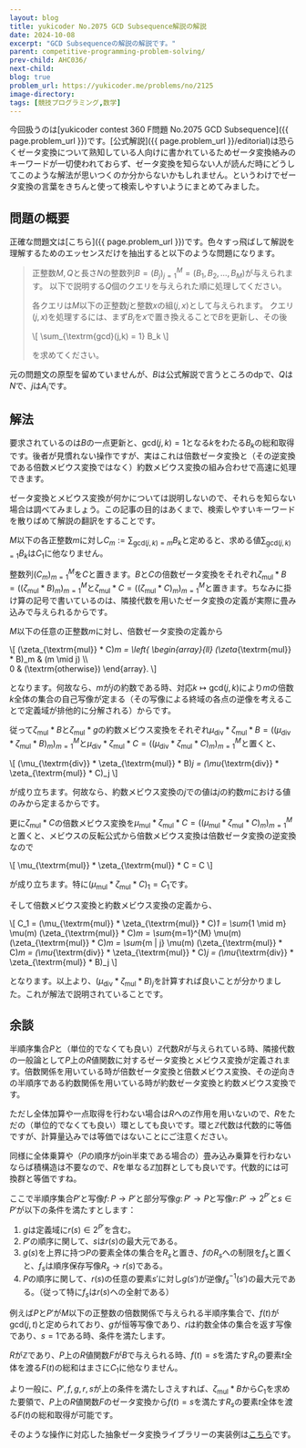 ```yaml
---
layout: blog
title: yukicoder No.2075 GCD Subsequence解説の解説
date: 2024-10-08
excerpt: "GCD Subsequenceの解説の解説です。"
parent: competitive-programming-problem-solving/
prev-child: AHC036/
next-child: 
blog: true
problem_url: https://yukicoder.me/problems/no/2125
image-directory: 
tags: [競技プログラミング,数学]
---
```


今回扱うのは[yukicoder contest 360 F問題 No.2075 GCD Subsequence]({{ page.problem_url }})です。[公式解説]({{ page.problem_url }}/editorial)は恐らくゼータ変換について熟知している人向けに書かれているためゼータ変換絡みのキーワードが一切使われておらず、ゼータ変換を知らない人が読んだ時にどうしてこのような解法が思いつくのか分からないかもしれません。というわけでゼータ変換の言葉をきちんと使って検索しやすいようにまとめてみました。


## 問題の概要

正確な問題文は[こちら]({{ page.problem_url }})です。色々すっ飛ばして解説を理解するためのエッセンスだけを抽出すると以下のような問題になります。

> 正整数$M,Q$と長さ$N$の整数列$B = (B_j)_{j=1}^{M} = (B_1,B_2,\ldots,B_M)$が与えられます。
> 以下で説明する$Q$個のクエリを与えられた順に処理してください。
> 
> 各クエリは$M$以下の正整数$j$と整数$x$の組$(j,x)$として与えられます。
> クエリ$(j,x)$を処理するには、まず$B_j$を$x$で置き換えることで$B$を更新し、その後
> 
> \\[
> \sum_{\textrm{gcd}(j,k) = 1} B_k
> \\]
>
> を求めてください。

元の問題文の原型を留めていませんが、$B$は公式解説で言うところの$\textrm{dp}$で、$Q$は$N$で、$j$は$A_i$です。


## 解法

要求されているのは$B$の一点更新と、$\textrm{gcd}(j,k) = 1$となる$k$をわたる$B_k$の総和取得です。後者が見慣れない操作ですが、実はこれは倍数ゼータ変換と（その逆変換である倍数メビウス変換ではなく）約数メビウス変換の組み合わせで高速に処理できます。

ゼータ変換とメビウス変換が何かについては説明しないので、それらを知らない場合は調べてみましょう。この記事の目的はあくまで、検索しやすいキーワードを散りばめて解説の翻訳をすることです。

$M$以下の各正整数$m$に対し$C_m := \sum_{\textrm{gcd}(j,k) = m} B_k$と定めると、求める値$\sum_{\textrm{gcd}(j,k) = 1} B_k$は$C_1$に他なりません。

整数列$(C_m)_{m=1}^{M}$を$C$と置きます。$B$と$C$の倍数ゼータ変換をそれぞれ$\zeta_{\textrm{mul}} * B = ( (\zeta_{\textrm{mul}} * B)_m)_{m=1}^{M}$と$\zeta_{\textrm{mul}} * C = ( (\zeta_{\textrm{mul}} * C)_m)_{m=1}^{M}$と置きます。ちなみに掛け算の記号で書いているのは、隣接代数を用いたゼータ変換の定義が実際に畳み込みで与えられるからです。

$M$以下の任意の正整数$m$に対し、倍数ゼータ変換の定義から

\\[
(\zeta_{\textrm{mul}} * C)_m = 
\left\{
\begin{array}{ll}
(\zeta_{\textrm{mul}} * B)_m & (m \mid j) \\\\\
0 & (\textrm{otherwise})
\end{array}.
\\]

となります。何故なら、$m$が$j$の約数である時、対応$k \mapsto \textrm{gcd}(j,k)$により$m$の倍数$k$全体の集合の自己写像が定まる（その写像による終域の各点の逆像を考えることで定義域が排他的に分解される）からです。

従って$\zeta_{\textrm{mul}} * B$と$\zeta_{\textrm{mul}} * g$の約数メビウス変換をそれぞれ$\mu_{\textrm{div}} * \zeta_{\textrm{mul}} * B = ( (\mu_{\textrm{div}} * \zeta_{\textrm{mul}} * B)_m)_{m=1}^{M}$と$\mu_{\textrm{div}} * \zeta_{\textrm{mul}} * C = ( (\mu_{\textrm{div}} * \zeta_{\textrm{mul}} * C)_m)_{m=1}^{M}$と置くと、

\\[
(\mu_{\textrm{div}} * \zeta_{\textrm{mul}} * B)_j = (\mu_{\textrm{div}} * \zeta_{\textrm{mul}} * C)_j
\\]

が成り立ちます。何故なら、約数メビウス変換の$j$での値は$j$の約数$m$における値のみから定まるからです。

更に$\zeta_{\textrm{mul}} * C$の倍数メビウス変換を$\mu_{\textrm{mul}} * \zeta_{\textrm{mul}} * C = ( (\mu_{\textrm{mul}} * \zeta_{\textrm{mul}} * C)_m)_{m=1}^{M}$と置くと、メビウスの反転公式から倍数メビウス変換は倍数ゼータ変換の逆変換なので

\\[
\mu_{\textrm{mul}} * \zeta_{\textrm{mul}} * C = C
\\]

が成り立ちます。特に$(\mu_{\textrm{mul}} * \zeta_{\textrm{mul}} * C)_1 = C_1$です。

そして倍数メビウス変換と約数メビウス変換の定義から、

\\[
C_1 = (\mu_{\textrm{mul}} * \zeta_{\textrm{mul}} * C)_1 = \sum_{1 \mid m} \mu(m) (\zeta_{\textrm{mul}} * C)_m = \sum_{m=1}^{M} \mu(m) (\zeta_{\textrm{mul}} * C)_m = \sum_{m | j} \mu(m) (\zeta_{\textrm{mul}} * C)_m = (\mu_{\textrm{div}} * \zeta_{\textrm{mul}} * C)_j = (\mu_{\textrm{div}} * \zeta_{\textrm{mul}} * B)_j
\\]

となります。以上より、$(\mu_{\textrm{div}} * \zeta_{\textrm{mul}} * B)_j$を計算すれば良いことが分かりました。これが解法で説明されていることです。


## 余談

半順序集合$P$と（単位的でなくても良い）$\mathbb{Z}$代数$R$が与えられている時、隣接代数の一般論として$P$上の$R$値関数に対するゼータ変換とメビウス変換が定義されます。倍数関係を用いている時が倍数ゼータ変換と倍数メビウス変換、その逆向きの半順序である約数関係を用いている時が約数ゼータ変換と約数メビウス変換です。

ただし全体加算や一点取得を行わない場合は$R$への$\mathbb{Z}$作用を用いないので、$R$をただの（単位的でなくても良い）環としても良いです。環と$\mathbb{Z}$代数は代数的に等価ですが、計算量込みでは等価ではないことにご注意ください。

同様に全体乗算や（$P$の順序がjoin半束である場合の）畳み込み乗算を行わないならば積構造は不要なので、$R$を単なる$\mathbb{Z}$加群としても良いです。代数的には可換群と等価ですね。

ここで半順序集合$P'$と写像$f \colon P \to P'$と部分写像$g \colon P' \to P$と写像$r \colon P' \to 2^{P'}$と$s \in P'$が以下の条件を満たすとします：

1. $g$は定義域に$r(s) \in 2^{P'}$を含む。
1. $P'$の順序に関して、$s$は$r(s)$の最大元である。
1. $g(s)$を上界に持つ$P$の要素全体の集合を$R_s$と置き、$f$の$R_s$への制限を$f_s$と置くと、$f_s$は順序保存写像$R_s \to r(s)$である。
1. $P$の順序に関して、$r(s)$の任意の要素$s'$に対し$g(s')$が逆像$f_s^{-1}(s')$の最大元である。（従って特に$f_s$は$r(s)$への全射である）

例えば$P$と$P'$が$M$以下の正整数の倍数関係で与えられる半順序集合で、$f(t)$が$\textrm{gcd}(j,t)$と定められており、$g$が恒等写像であり、$r$は約数全体の集合を返す写像であり、$s = 1$である時、条件を満たします。

$R$が$\mathbb{Z}$であり、$P$上の$R$値関数$F$が$B$で与えられる時、$f(t)=s$を満たす$R_s$の要素$t$全体を渡る$F(t)$の総和はまさに$C_1$に他なりません。

より一般に、$P',f,g,r,s$が上の条件を満たしさえすれば、$\zeta_{\textrm{mul}} * B$から$C_1$を求めた要領で、$P$上の$R$値関数$F$のゼータ変換から$f(t)=s$を満たす$R_s$の要素$t$全体を渡る$F(t)$の総和取得が可能です。

そのような操作に対応した抽象ゼータ変換ライブラリーの実装例は[こちら](https://github.com/p-adic/cpp/tree/master/Mathematics/Combinatorial/ZetaTransform)です。
